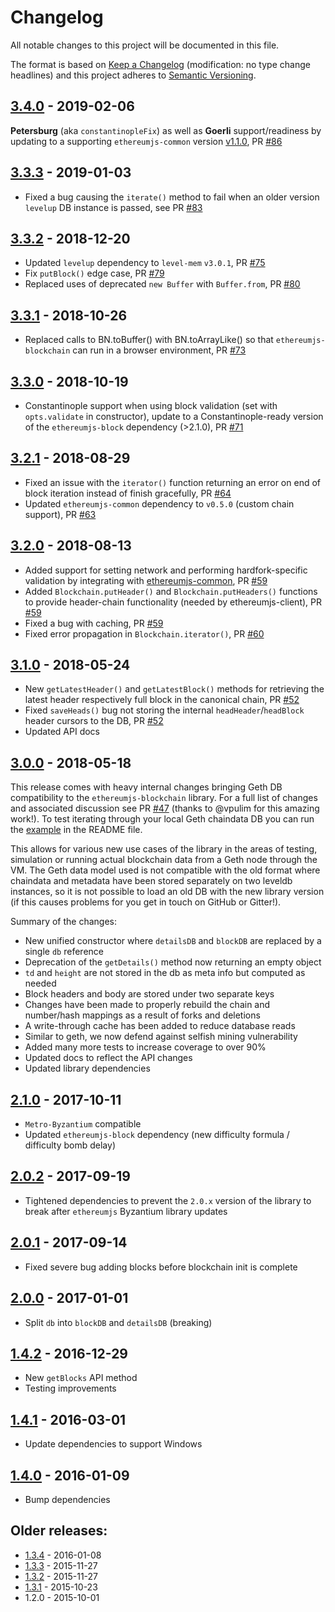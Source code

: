 # Changelog
All notable changes to this project will be documented in this file.

The format is based on [Keep a Changelog](http://keepachangelog.com/en/1.0.0/) 
(modification: no type change headlines) and this project adheres to 
[Semantic Versioning](http://semver.org/spec/v2.0.0.html).


## [3.4.0] - 2019-02-06
**Petersburg** (aka `constantinopleFix`) as well as **Goerli** 
support/readiness by updating to a supporting `ethereumjs-common` version 
[v1.1.0](https://github.com/ethereumjs/ethereumjs-common/releases/tag/v1.1.0), 
PR [#86](https://github.com/ethereumjs/ethereumjs-blockchain/pull/86)

[3.4.0]: https://github.com/ethereumjs/ethereumjs-blockchain/compare/v3.3.3...v3.4.0

## [3.3.3] - 2019-01-03
- Fixed a bug causing the ``iterate()`` method to fail when an older version
  ``levelup`` DB instance is passed, see PR [#83](https://github.com/ethereumjs/ethereumjs-blockchain/pull/83)

[3.3.3]: https://github.com/ethereumjs/ethereumjs-blockchain/compare/v3.3.2...v3.3.3

## [3.3.2] - 2018-12-20
- Updated ``levelup`` dependency to ``level-mem`` ``v3.0.1``, PR [#75](https://github.com/ethereumjs/ethereumjs-blockchain/pull/75)
- Fix ``putBlock()`` edge case, PR [#79](https://github.com/ethereumjs/ethereumjs-blockchain/pull/79)
- Replaced uses of deprecated `new Buffer` with `Buffer.from`, PR [#80](https://github.com/ethereumjs/ethereumjs-blockchain/pull/80)

[3.3.2]: https://github.com/ethereumjs/ethereumjs-blockchain/compare/v3.3.1...v3.3.2

## [3.3.1] - 2018-10-26
- Replaced calls to BN.toBuffer() with BN.toArrayLike() so that ``ethereumjs-blockchain`` can run in a browser environment, PR [#73](https://github.com/ethereumjs/ethereumjs-blockchain/pull/73)

[3.3.1]: https://github.com/ethereumjs/ethereumjs-blockchain/compare/v3.3.0...v3.3.1

## [3.3.0] - 2018-10-19
- Constantinople support when using block validation (set with ``opts.validate`` in constructor),
 update to a Constantinople-ready version of the ``ethereumjs-block`` dependency (>2.1.0), PR [#71](https://github.com/ethereumjs/ethereumjs-blockchain/pull/71)

[3.3.0]: https://github.com/ethereumjs/ethereumjs-blockchain/compare/v3.2.1...v3.3.0

## [3.2.1] - 2018-08-29
- Fixed an issue with the ``iterator()`` function returning an error on end of block iteration instead of finish gracefully, PR [#64](https://github.com/ethereumjs/ethereumjs-blockchain/pull/64)
- Updated ``ethereumjs-common`` dependency to ``v0.5.0`` (custom chain support), PR [#63](https://github.com/ethereumjs/ethereumjs-blockchain/pull/63)

[3.2.1]: https://github.com/ethereumjs/ethereumjs-blockchain/compare/v3.2.0...v3.2.1

## [3.2.0] - 2018-08-13
- Added support for setting network and performing hardfork-specific validation by integrating with [ethereumjs-common](https://github.com/ethereumjs/ethereumjs-common), PR [#59](https://github.com/ethereumjs/ethereumjs-blockchain/pull/59)
- Added ``Blockchain.putHeader()`` and ``Blockchain.putHeaders()`` functions to provide header-chain functionality (needed by ethereumjs-client), PR [#59](https://github.com/ethereumjs/ethereumjs-blockchain/pull/59)
- Fixed a bug with caching, PR [#59](https://github.com/ethereumjs/ethereumjs-blockchain/pull/59)
- Fixed error propagation in ``Blockchain.iterator()``, PR [#60](https://github.com/ethereumjs/ethereumjs-blockchain/pull/60)

[3.2.0]: https://github.com/ethereumjs/ethereumjs-blockchain/compare/v3.1.0...v3.2.0

## [3.1.0] - 2018-05-24
- New ``getLatestHeader()`` and ``getLatestBlock()`` methods for retrieving the latest header
  respectively full block in the canonical chain, PR [#52](https://github.com/ethereumjs/ethereumjs-blockchain/pull/52)
- Fixed ``saveHeads()`` bug not storing the internal ``headHeader``/``headBlock`` header cursors
  to the DB, PR [#52](https://github.com/ethereumjs/ethereumjs-blockchain/pull/52)
- Updated API docs

[3.1.0]: https://github.com/ethereumjs/ethereumjs-blockchain/compare/v3.0.0...v3.1.0

## [3.0.0] - 2018-05-18
This release comes with heavy internal changes bringing Geth DB compatibility to the
``ethereumjs-blockchain`` library. For a full list of changes and associated discussion
see PR [#47](https://github.com/ethereumjs/ethereumjs-blockchain/pull/47)
(thanks to @vpulim for this amazing work!). To test iterating through your local Geth
chaindata DB you can run the [example](https://github.com/ethereumjs/ethereumjs-blockchain#example)
in the README file.

This allows for various new use cases of the library in the areas of testing, simulation or
running actual blockchain data from a Geth node through the VM. The Geth data model used is
not compatible with the old format where chaindata and metadata have been stored separately on two leveldb
instances, so it is not possible to load an old DB with the new library version (if this causes
problems for you get in touch on GitHub or Gitter!).

Summary of the changes:
- New unified constructor where ``detailsDB`` and ``blockDB`` are replaced by a single ``db`` reference
- Deprecation of the ``getDetails()`` method now returning an empty object
- ``td`` and ``height`` are not stored in the db as meta info but computed as needed
- Block headers and body are stored under two separate keys
- Changes have been made to properly rebuild the chain and number/hash mappings as a result of forks and deletions
- A write-through cache has been added to reduce database reads
- Similar to geth, we now defend against selfish mining vulnerability 
- Added many more tests to increase coverage to over 90%
- Updated docs to reflect the API changes
- Updated library dependencies

[3.0.0]: https://github.com/ethereumjs/ethereumjs-blockchain/compare/v2.1.0...v3.0.0

## [2.1.0] - 2017-10-11
- ``Metro-Byzantium`` compatible
- Updated ``ethereumjs-block`` dependency (new difficulty formula / difficulty bomb delay)

[2.1.0]: https://github.com/ethereumjs/ethereumjs-blockchain/compare/v2.0.2...v2.1.0

## [2.0.2] - 2017-09-19
- Tightened dependencies to prevent the ``2.0.x`` version of the library to break
  after ``ethereumjs`` Byzantium library updates

[2.0.2]: https://github.com/ethereumjs/ethereumjs-blockchain/compare/v2.0.1...v2.0.2

## [2.0.1] - 2017-09-14
- Fixed severe bug adding blocks before blockchain init is complete

[2.0.1]: https://github.com/ethereumjs/ethereumjs-blockchain/compare/v2.0.0...v2.0.1

## [2.0.0] - 2017-01-01
- Split ``db`` into ``blockDB`` and ``detailsDB`` (breaking)

[2.0.0]: https://github.com/ethereumjs/ethereumjs-blockchain/compare/v1.4.2...v2.0.0

## [1.4.2] - 2016-12-29
- New ``getBlocks`` API method
- Testing improvements

[1.4.2]: https://github.com/ethereumjs/ethereumjs-blockchain/compare/v1.4.1...v1.4.2

## [1.4.1] - 2016-03-01
- Update dependencies to support Windows

[1.4.1]: https://github.com/ethereumjs/ethereumjs-blockchain/compare/v1.4.0...v1.4.1

## [1.4.0] - 2016-01-09
- Bump dependencies

[1.4.0]: https://github.com/ethereumjs/ethereumjs-blockchain/compare/v1.3.4...v1.4.0


## Older releases:

- [1.3.4](https://github.com/ethereumjs/ethereumjs-blockchain/compare/v1.3.3...v1.3.4) - 2016-01-08
- [1.3.3](https://github.com/ethereumjs/ethereumjs-blockchain/compare/v1.3.2...v1.3.3) - 2015-11-27
- [1.3.2](https://github.com/ethereumjs/ethereumjs-blockchain/compare/v1.3.1...v1.3.2) - 2015-11-27
- [1.3.1](https://github.com/ethereumjs/ethereumjs-blockchain/compare/v1.2.0...v1.3.1) - 2015-10-23
- 1.2.0 - 2015-10-01


